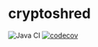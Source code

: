 # cryptoshred

![Java CI](https://github.com/prisma-capacity/cryptoshred/workflows/Java%20CI/badge.svg?branch=master)
[![codecov](https://codecov.io/gh/prisma-capacity/cryptoshred/branch/master/graph/badge.svg)](https://codecov.io/gh/prisma-capacity/cryptoshred)
